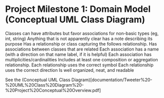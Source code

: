 # Project Milestone 1: Domain Model (Conceptual UML Class Diagram)

Classes can have attributes but favor associations for non-basic types (eg, int, string)
Anything that is not apparently clear has a note describing its purpose
Has a relationship or class capturing the follows relationship.
Has associations between classes that are related
Each association has a name (with a direction on that name label, if it is helpful)
Each association has multiplicities/cardinalities
Includes at least one composition or aggregation  relationship.
Each relationship uses the correct symbol
Each relationship uses the correct direction
Is well organized, neat, and readable

See the (Conceptual UML Class Diagram)[documentation/Tweeter%20-%20UML%20Class%20Diagram%20-%20Project%20Conceptual%20Overview.pdf]

